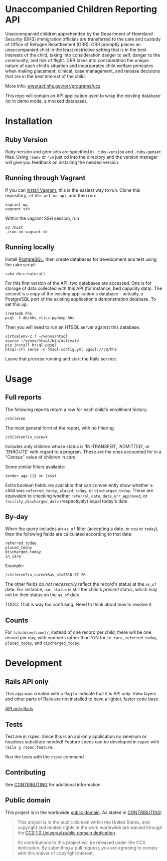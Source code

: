 # Unaccompanied Children Reporting API

Unaccompanied children apprehended by the Department of Homeland Security (DHS) immigration officials are transferred to the care and custody of Office of Refugee Resettlement (ORR). ORR promptly places an unaccompanied child in the least restrictive setting that is in the best interests of the child, taking into consideration danger to self, danger to the community, and risk of flight. ORR takes into consideration the unique nature of each child’s situation and incorporates child welfare principles when making placement, clinical, case management, and release decisions that are in the best interest of the child.

More info: www.acf.hhs.gov/orr/programs/ucs

This repo will contain an API application used to wrap the existing
database (or in demo mode, a mocked database).

# Installation

## Ruby Version

Ruby version and gem sets are specified in `.ruby-version` and
`.ruby-gemset` files. Using `rbenv` or `rvm` just cd into the directory
and the version manager will give you feedback on installing the needed
version.

## Running through Vagrant

If you can [install Vagrant](https://www.vagrantup.com/), this
is the easiest way to run.  Clone this repository, `cd hhs-acf-uc-api`,
and then run:

    vagrant up
    vagrant ssh

Within the vagrant SSH session, run

    cd /host
    ./run-on-vagrant.sh

## Running locally

Install [PostgreSQL](https://www.postgresql.org/), then
create databases for development and test using the rake script:

    rake db:create:all

For this first version of the API, two databases are accessed.  One is for
storage of data collected with this API (for instance, bed capacity
data).  The second is a copy of the existing application's database -
actually, a PostgreSQL port of the existing application's demonstration
database.  To set this up:

    createdb hhs
    psql -f db/hhs_slice.pgdump hhs

Then you will need to run an HTSQL server against this database.

    virtualenv-2.7 ~/venvs/htsql
    source ~/venvs/htsql/bin/activate
    pip install htsql-pgsql
    htsql-ctl serve -C htsql-config.yml pgsql://:@/hhs

Leave that process running and start the Rails service.

# Usage

## Full reports  

The following reports return a row for each child's enrollment history.

    /children

The most general form of the report, with no filtering.

    /children?in_care=Y

Includes only children whose status is 'IN-TRANSFER', 'ADMITTED', or 'ENROUTE'
with regard to a program.  These are the ones accounted for in
a "Census" value of children in care.

Some similar filters available:

    tender_age (12 or less)

Extra boolean fields are available that can conveniently show
whether a child was `referred_today`, `placed_today`, or
`discharged_today`.  These are equivalent to checking whether
`referral_date`, `date_orr_approved`, or `facility_discharged_date`
(respectively) equal today's date.

## By-day

When the query includes an `as_of` filter (accepting a date, or
  `now` or `today`), then the following fields are calculated according
  to that date:

    referred_today
    placed_today
    discharged_today
    in_care

Example:

    /children?in_care=Y&as_of=2016-07-20

The other fields do *not necessarily* reflect the record's status at the
`as_of` date.  For instance, `uac_status` is still the child's *present*
status, which may not be their status on the `as_of` date.

TODO: That is way too confusing.  Need to think about how to resolve it.

## Counts

For `/children/count/`, instead of one record per child, there will be one
record per day, with numbers rather than Y/N for `in_care`,
`referred_today`, `placed_today`, and `discharged_today`.  

# Development

## Rails API only
This app was created with a flag to indicate that it is API only. View
layers and other parts of Rails are not installed to have a lighter,
faster code base.

[API only Rails](http://edgeguides.rubyonrails.org/api_app.html)

## Tests

Test are in rspec. Since this is an api-only application no selenium or
headless substitute needed! Feature specs can be developed in rspec with
`rails g rspec:feature`.

Run the tests with the `rspec` command

## Contributing

See [CONTRIBUTING](CONTRIBUTING.md) for additional information.


## Public domain

This project is in the worldwide [public domain](LICENSE.md). As stated in [CONTRIBUTING](CONTRIBUTING.md):

> This project is in the public domain within the United States, and copyright and related rights in the work worldwide are waived through the [CC0 1.0 Universal public domain dedication](https://creativecommons.org/publicdomain/zero/1.0/).
>
> All contributions to this project will be released under the CC0 dedication. By submitting a pull request, you are agreeing to comply with this waiver of copyright interest.
